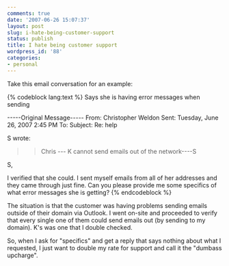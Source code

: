 ```yaml
---
comments: true
date: '2007-06-26 15:07:37'
layout: post
slug: i-hate-being-customer-support
status: publish
title: I hate being customer support
wordpress_id: '88'
categories:
- personal
---
```


Take this email conversation for an example:

{% codeblock lang:text %}
Says she is having error messages when sending

-----Original Message-----
From: Christopher Weldon
Sent: Tuesday, June 26, 2007 2:45 PM
To: <hidden>
Subject: Re: help

S wrote:
> > Chris --- K cannot send emails out of the network----S
> > 

S,

I verified that she could. I sent myself emails from all of her 
addresses and they came through just fine. Can you please provide me 
some specifics of what error messages she is getting?
{% endcodeblock %}

The situation is that the customer was having problems sending emails outside of their domain via Outlook. I went on-site and proceeded to verify that every single one of them could send emails out (by sending to my domain). K's was one that I double checked.

So, when I ask for "specifics" and get a reply that says nothing about what I requested, I just want to double my rate for support and call it the "dumbass upcharge".
